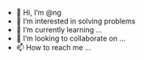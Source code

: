 - 👋 Hi, I’m @ng
- 👀 I’m interested in solving problems
- 🌱 I’m currently learning ...
- 💞️ I’m looking to collaborate on ...
- 📫 How to reach me ...

<!---
nids786/nids786 is a ✨ special ✨ repository because its `README.md` (this file) appears on your GitHub profile.
You can click the Preview link to take a look at your changes.
--->

